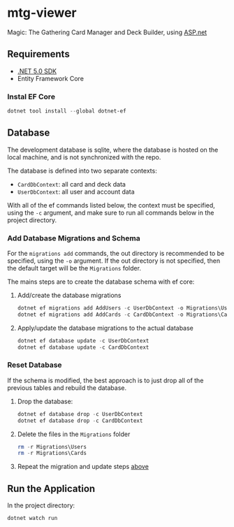 # mtg-viewer

Magic: The Gathering Card Manager and Deck Builder, using [ASP.net](https://dotnet.microsoft.com/apps/aspnet)

## Requirements

* [.NET 5.0 SDK](https://dotnet.microsoft.com/download)
* Entity Framework Core

### Instal EF Core

```powershell
dotnet tool install --global dotnet-ef
```

## Database

The development database is sqlite, where the database is hosted on the local machine, and is not synchronized with the repo.

The database is defined into two separate contexts:

* `CardDbContext`: all card and deck data
* `UserDbContext`: all user and account data

With all of the ef commands listed below, the context must be specified, using the `-c` argument, and make sure to run all commands below in the project directory.

### Add Database Migrations and Schema

 For the `migrations add` commands, the out directory is recommended to be specified, using the `-o` argument. If the out directory is not specified, then the default target will be the `Migrations` folder.

The mains steps are to create the database schema with ef core:

1. Add/create the database migrations

    ```powershell
    dotnet ef migrations add AddUsers -c UserDbContext -o Migrations\Users
    dotnet ef migrations add AddCards -c CardDbContext -o Migrations\Cards
    ```

2. Apply/update the database migrations to the actual database

    ```powershell
    dotnet ef database update -c UserDbContext
    dotnet ef database update -c CardDbContext
    ```

### Reset Database

If the schema is modified, the best approach is to just drop all of the previous tables and rebuild the database.

1. Drop the database:

    ```powershell
    dotnet ef database drop -c UserDbContext
    dotnet ef database drop -c CardDbContext
    ```

2. Delete the  files in the `Migrations` folder

    ```powershell
    rm -r Migrations\Users
    rm -r Migrations\Cards
    ```

3. Repeat the migration and update steps [above](#add-database-migrations-and-schema)

## Run the Application

In the project directory:

```powershell
dotnet watch run
```

